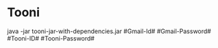# Tooni
java -jar tooni-jar-with-dependencies.jar #Gmail-Id# #Gmail-Password# #Tooni-ID# #Tooni-Password#
